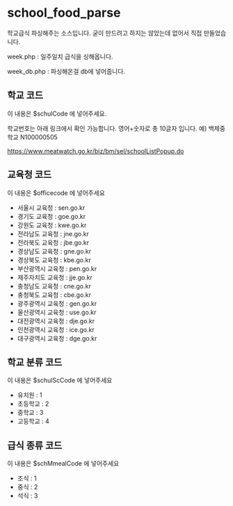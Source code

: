 # school_food_parse
학교급식 파싱해주는 소스입니다.
굳이 만드려고 하지는 않았는데 없어서 직접 만들었습니다.

week.php : 일주일치 급식을 싱해옵니다.

week_db.php : 파싱해온걸 db에 넣어줍니다.

## 학교 코드
이 내용은 $schulCode 에 넣어주세요.

학교번호는 아래 링크에서 확인 가능합니다.
영어+숫자로 총 10글자 입니다. 예) 백제중학교 N100000505

https://www.meatwatch.go.kr/biz/bm/sel/schoolListPopup.do

## 교육청 코드
이 내용은 $officecode 에 넣어주세요
* 서울시 교육청 : sen.go.kr
* 경기도 교육청 : goe.go.kr
* 강원도 교육청 : kwe.go.kr
* 전라남도 교육청 : jne.go.kr
* 전라북도 교육청 : jbe.go.kr
* 경상남도 교육청 : gne.go.kr
* 경상북도 교육청 : kbe.go.kr
* 부산광역시 교육청 : pen.go.kr
* 제주자치도 교육청 : jje.go.kr
* 충청남도 교육청 : cne.go.kr
* 충청북도 교육청 : cbe.go.kr
* 광주광역시 교육청 : gen.go.kr
* 울산광역시 교육청 : use.go.kr
* 대전광역시 교육청 : dje.go.kr
* 인천광역시 교육청 : ice.go.kr
* 대구광역시 교육청 : dge.go.kr

## 학교 분류 코드
이 내용은 $schulScCode 에 넣어주세요
* 유치원 : 1
* 초등학교 : 2
* 중학교 : 3
* 고등학교 : 4

## 급식 종류 코드
이 내용은 $schMmealCode 에 넣어주세요
* 조식 : 1
* 중식 : 2
* 석식 : 3
